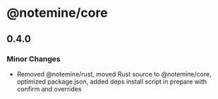 # @notemine/core

## 0.4.0

### Minor Changes

- Removed @notemine/rust, moved Rust source to @notemine/core, optimized package.json, added deps install script in prepare with confirm and overrides
